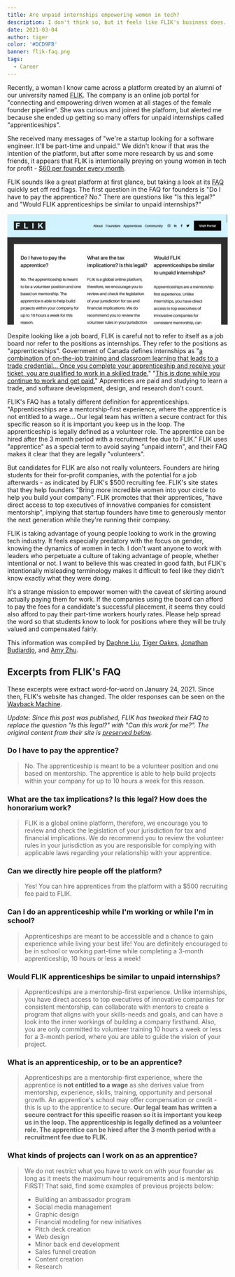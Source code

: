 ```yaml
---
title: Are unpaid internships empowering women in tech?
description: I don't think so, but it feels like FLIK's business does.
date: 2021-03-04
author: tiger
color: '#DCD9FB'
banner: flik-faq.png
tags:
  - Career
---
```


Recently, a woman I know came across a platform created by an alumni of our university named  [FLIK](https://weareflik.com/). The company is an online job portal for "connecting and empowering driven women at all stages of the female founder pipeline". She was curious and joined the platform, but alerted me because she ended up getting so many offers for unpaid internships called "apprenticeships".

She received many messages of "we're a startup looking for a software engineer. It'll be part-time and unpaid." We didn't know if that was the intention of the platform, but after some more research by us and some friends, it appears that FLIK is intentionally preying on young women in tech for profit - [$60 per founder every month](https://weareflik.com/founders).

FLIK sounds like a great platform at first glance, but taking a look at its [FAQ](https://weareflik.com/faqs) quickly set off red flags. The first question in the FAQ for founders is "Do I have to pay the apprentice? No." There are questions like "Is this legal?" and "Would FLIK apprenticeships be similar to unpaid internships?"

![FLIK FAQ screenshot, showing questions "Do I have to pay the apprentice?", "What are the tax implications? Is this legal?", and "Would FLIK apprenticeships be similar to unpaid internships?"](flik-faq.png)

Despite looking like a job board, FLIK is careful not to refer to itself as a job board nor refer to the positions as internships. They refer to the positions as "apprenticeships". Government of Canada defines internships as "[a combination of on-the-job training and classroom learning that leads to a trade credential... Once you complete your apprenticeship and receive your ticket, you are qualified to work in a skilled trade.](https://www.itabc.ca/about-apprentices/apprenticeship-basics)" "[This is done while you continue to work and get paid.](https://www.canada.ca/en/employment-social-development/services/apprentices/become-apprentice.html)" Apprentices are paid and studying to learn a trade, and software development, design, and research don't count.

FLIK's FAQ has a totally different definition for apprenticeships. "Apprenticeships are a mentorship-first experience, where the apprentice is not entitled to a wage... Our legal team has written a secure contract for this specific reason so it is important you keep us in the loop. The apprenticeship is legally defined as a volunteer role. The apprentice can be hired after the 3 month period with a recruitment fee due to FLIK." FLIK uses "apprentice" as a special term to avoid saying "unpaid intern", and their FAQ makes it clear that they are legally "volunteers".

But candidates for FLIK are also not really volunteers. Founders are hiring students for their for-profit companies, with the potential for a job afterwards - as indicated by FLIK's $500 recruiting fee. FLIK's site states that they help founders "Bring more incredible women into your circle to help you build your company". FLIK promotes that their apprentices, "have direct access to top executives of innovative companies for consistent mentorship", implying that startup founders have time to generously mentor the next generation while they're running their company.

FLIK is taking advantage of young people looking to work in the growing tech industry. It feels especially predatory with the focus on gender, knowing the dynamics of women in tech. I don't want anyone to work with leaders who perpetuate a culture of taking advantage of people, whether intentional or not. I want to believe this was created in good faith, but FLIK's intentionally misleading terminology makes it difficult to feel like they didn't know exactly what they were doing.

It's a strange mission to empower women with the caveat of skirting around actually paying them for work. If the companies using the board can afford to pay the fees for a candidate's successful placement, it seems they could also afford to pay their part-time workers hourly rates. Please help spread the word so that students know to look for positions where they will be truly valued and compensated fairly.

This information was compiled by [Daphne Liu](https://twitter.com/DevDaphne), [Tiger Oakes](https://twitter.com/Not_Woods), [Jonathan Budiardjo](https://github.com/Jopika), and [Amy Zhu](https://twitter.com/zhucchina).

## Excerpts from FLIK's FAQ

These excerpts were extract word-for-word on January 24, 2021. Since then, FLIK's website has changed. The older responses can be seen on the [Wayback Machine](http://web.archive.org/web/20210124074758/https://weareflik.com/faqs).

_Update: Since this post was published, FLIK has tweaked their FAQ to replace the question "Is this legal?" with "Can this work for me?". The original content from their site is [preserved below](#what-are-the-tax-implications-is-this-legal-how-does-the-honorarium-work)._

### Do I have to pay the apprentice?

> No. The apprenticeship is meant to be a volunteer position and one based on mentorship. The apprentice is able to help build projects within your company for up to 10 hours a week for this reason.

### What are the tax implications? Is this legal? How does the honorarium work?

> FLIK is a global online platform, therefore, we encourage you to review and check the legislation of your jurisdiction for tax and financial implications. We do recommend you to review the volunteer rules in your jurisdiction as you are responsible for complying with applicable laws regarding your relationship with your apprentice.

### Can we directly hire people off the platform?

> Yes! You can hire apprentices from the platform with a $500 recruiting fee paid to FLIK.

### Can I do an apprenticeship while I'm working or while I'm in school?

> Apprenticeships are meant to be accessible and a chance to gain experience while living your best life! You are definitely encouraged to be in school or working part-time while completing a 3-month apprenticeship, 10 hours or less a week!

### Would FLIK apprenticeships be similar to unpaid internships?

> Apprenticeships are a mentorship-first experience. Unlike internships, you have direct access to top executives of innovative companies for consistent mentorship, can collaborate with mentors to create a program that aligns with your skills-needs and goals, and can have a look into the inner workings of building a company firsthand. Also, you are only committed to volunteer training 10 hours a week or less for a 3-month period, where you are able to guide the vision of your project.

### What is an apprenticeship, or to be an apprentice?

> Apprenticeships are a mentorship-first experience, where the apprentice is **not entitled to a wage** as she derives value from mentorship, experience, skills, training, opportunity and personal growth. An apprentice's school may offer compensation or credit - this is up to the apprentice to secure. **Our legal team has written a secure contract for this specific reason so it is important you keep us in the loop. The apprenticeship is legally defined as a volunteer role. The apprentice can be hired after the 3 month period with a recruitment fee due to FLIK.**

### What kinds of projects can I work on as an apprentice?

> We do not restrict what you have to work on with your founder as long as it meets the maximum hour requirements and is mentorship FIRST! That said, find some examples of previous projects below:
>
> - Building an ambassador program
> - Social media management
> - Graphic design
> - Financial modeling for new initiatives
> - Pitch deck creation
> - Web design
> - Minor back end development
> - Sales funnel creation
> - Content creation
> - Research
